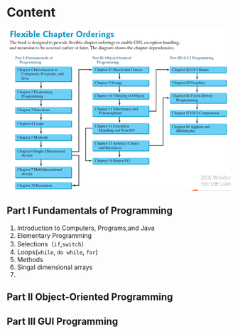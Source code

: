 # Content

![](./images/Flexibl_Chapter_Orderings.png)

## Part I Fundamentals of Programming
1. Introduction to Computers, Programs,and Java
2. Elementary Programming
3. Selections（`if`,`switch`）
4. Loops(`while`, `do while`, `for`)
5. Methods
6. Singal dimensional arrays
7. 

## Part II Object-Oriented Programming

## Part III GUI Programming

